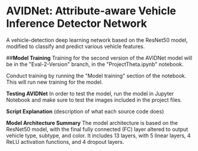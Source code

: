 # AVIDNet: Attribute-aware Vehicle Inference Detector Network
A vehicle-detection deep learning network based on the ResNet50 model, modified to classify and predict various vehicle features.

##**Model Training**
Training for the second version of the AVIDNet model will be in the "Eval-2-Version" branch, in the "ProjectTheta.ipynb" notebook.

Conduct training by running the "Model training" section of the notebook. This will run new training for the model.

**Testing AVIDNet**
In order to test the model, run the model in Jupyter Notebook and make sure to test the images included in the project files. 

**Script Explanation**
(description of what each source code does)

**Model Architecture Summary**
The model architecture is based on the ResNet50 model, with the final fully connected (FC) layer altered to output vehicle type, subtype, and color.
It includes 13 layers, with 5 linear layers, 4 ReLU activation functions, and 4 dropout layers.
